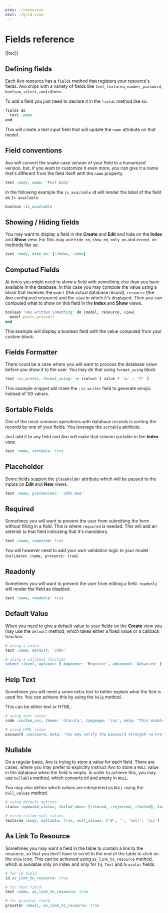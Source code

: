 ```yaml
---
prev: ./resources
next: ./grid-view
---
```


# Fields reference

[[toc]]

## Defining fields

Each Avo resource has a `fields` method that registers your resource's fields. Avo ships with a variety of fields like `text`, `textarea`, `number`, `password`, `boolean`, `select`, and others.

To add a field you just need to declare it in the `fields` method like so:

```ruby
fields do
  text :name
end
```

This will create a text input field that will update the `name` attribute on that model.

## Field conventions

Avo will convert the snake case version of your field to a humanized version, but, if you want to customize it even  more, you can give it a name that's different from the field itself with the `name` property.

```ruby
text :body, name: 'Post body'
```

In the following example the `is_available` id will render the label of the field as `Is available`.

```ruby
boolean :is_available
```

## Showing / Hiding fields

You may want to display a field in the **Create** and **Edit** and hide on the **Index** and **Show** view. For this may use `hide_on`, `show_on`, `only_on` and `except_on` methods like so.

```ruby
text :body, hide_on: [:index, :show]
```

## Computed Fields

At times you might need to show a field with something else than you have available in the database. In this case you may compute the value using a block that receives the `model` (the actual database record), `resource` (the Avo configured resource) and the `view` in which it's displayed. Then you can computed what to show on this field in the **Index** and **Show** views.

```ruby
boolean 'Has written something' do |model, resource, view|
  model.posts.present?
end
```

This example will display a boolean field with the value computed from your custom block.

## Fields Formatter

There could be a case where you will want to process the database value before you show it to the user. You may do that using `format_using` block

```ruby
text :is_writer, format_using: -> (value) { value ? '👍' : '👎' }
```

This example snippet will make the `:is_writer` field to generate emojis instead of 1/0 values.

## Sortable Fields

One of the most common operations with database records is sorting the records by one of your fields. You leverage the `sortable` attribute.

Just add it to any field and Avo will make that column sortable in the **Index** view.

```ruby
text :name, sortable: true
```

## Placeholder

Some fields support the `placeholder` attribute which will be passed to the inputs on **Edit** and **New** views.

```ruby
text :name, placeholder: 'John Doe'
```

## Required

Sometimes you will want to prevent the user from submitting the form without filling in a field. This is where `required` is needed. This will add an asterisk to that field indicating that it's mandatory.

```ruby
text :name, required: true
```

You will however need to add your own validation logic to your model (`validates :name, presence: true`).

## Readonly

Sometimes you will want to prevent the user from editing a field. `readonly` will render the field as disabled.

```ruby
text :name, readonly: true
```

## Default Value

When you need to give a default value to your fields on the **Create** view you may use the `default` method, which takes either a fixed value or a callback function.

```ruby
# using a value
text :name, default: 'John'

# using a callback function
select :level, options: { beginner: 'Beginner', advanced: 'Advanced' }, default: -> (model, resource, view, field) { Time.now.hour < 12 ? 'advanced' : 'beginner' }
```

## Help Text

Sometimes you will need a some extra text to better explain what the fied is used for. You can achieve this by using the `help` method.

This can be either text or HTML.

```ruby
# using text value
code :custom_css, theme: 'dracula', language: 'css', help: "This enables you to edit the user's custom styles."

# using HTML value
password :password, help: 'You may verify the password strength <a href="http://www.passwordmeter.com/">here</a>.'
```

## Nullable

On a regular basis, Avo is trying to store a value for each field. There are cases, where you may prefer to explicitly instruct Avo to store a `NULL` value in the database when the field is empty.
In order to achieve this, you may use `nullable` method, which converts nil and empty in `NULL`.

You may also define which values are interpreted as `NULL` using the `null_values` method.

```ruby
# using default options
status :updated_status, failed_when: [:closed, :rejected, :failed], loading_when: [:loading, :running, :waiting], nullable: true

# using custom null values
textarea :body, nullable: true, null_values: ['0', '', 'null', 'nil']
```

## As Link To Resource

Sometimes you may want a field in the table to contain a link to the resource, so that you don't have to scroll to the end of the table to click on the `show` icon. This can be achieved using `as_link_to_resource` method, which is available only on index
and only for `Id`, `Text` and `Gravatar` fields.

```ruby
# for id field
id as_link_to_resource: true

# for text field
text :name, as_link_to_resource: true

# for gravatar field
gravatar :email, as_link_to_resource: true
```